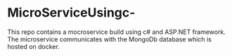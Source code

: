 # MicroServiceUsingc-
This repo contains a mocroservice build using c# and ASP.NET framework. The microservice communicates with the MongoDb database which is hosted on docker.
